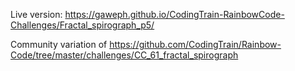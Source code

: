 Live version: https://gaweph.github.io/CodingTrain-RainbowCode-Challenges/Fractal_spirograph_p5/

Community variation of https://github.com/CodingTrain/Rainbow-Code/tree/master/challenges/CC_61_fractal_spirograph